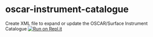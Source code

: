 # oscar-instrument-catalogue
Create XML file to expand or update the OSCAR/Surface Instrument Catalogue
[![Run on Repl.it](https://repl.it/badge/github/joergklausen/oscar-instrument-catalogue)](https://repl.it/github/joergklausen/oscar-instrument-catalogue)